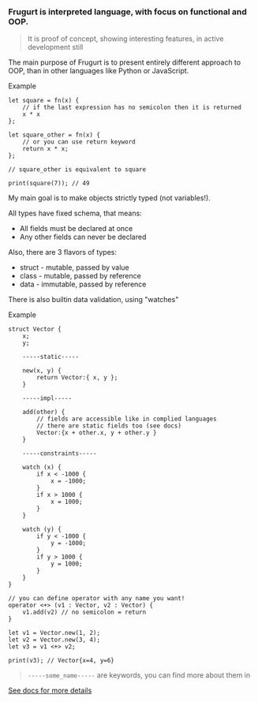 ### Frugurt is interpreted language, with focus on functional and OOP.

> It is proof of concept, showing interesting features, in active development still

The main purpose of Frugurt is to present entirely different approach to OOP, than in other languages like Python or JavaScript.

Example

```
let square = fn(x) {
    // if the last expression has no semicolon then it is returned
    x * x
};

let square_other = fn(x) {
    // or you can use return keyword
    return x * x;
};

// square_other is equivalent to square

print(square(7)); // 49

```

My main goal is to make objects strictly typed (not variables!).

All types have fixed schema, that means:

- All fields must be declared at once
- Any other fields can never be declared

Also, there are 3 flavors of types:

- struct - mutable, passed by value
- class - mutable, passed by reference
- data - immutable, passed by reference

There is also builtin data validation, using "watches"

Example <!-- TODO add link to docs -->

```
struct Vector {
    x;
    y;

    -----static-----

    new(x, y) {
        return Vector:{ x, y };
    }

    -----impl-----

    add(other) {
        // fields are accessible like in complied languages
        // there are static fields too (see docs)
        Vector:{x + other.x, y + other.y }
    }

    -----constraints-----

    watch (x) {
        if x < -1000 {
            x = -1000;
        }
        if x > 1000 {
            x = 1000;
        }
    }

    watch (y) {
        if y < -1000 {
            y = -1000;
        }
        if y > 1000 {
            y = 1000;
        }
    }
}

// you can define operator with any name you want!
operator <+> (v1 : Vector, v2 : Vector) {
    v1.add(v2) // no semicolon = return
}

let v1 = Vector.new(1, 2);
let v2 = Vector.new(3, 4);
let v3 = v1 <+> v2;

print(v3); // Vector{x=4, y=6}

```

> `-----some_name-----` are keywords, you can find more about them in

<!-- TODO: add link -->

[See docs for more details](https://leokostarev.github.io/frugurt-lang/)
